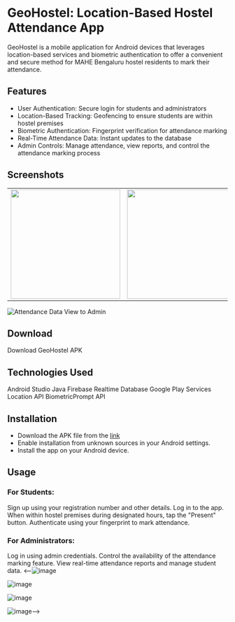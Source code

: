 # GeoHostel: Location-Based Hostel Attendance App
GeoHostel is a mobile application for Android devices that leverages location-based services and biometric authentication to offer a convenient and secure method for MAHE Bengaluru hostel residents to mark their attendance.

## Features

* User Authentication: Secure login for students and administrators
* Location-Based Tracking: Geofencing to ensure students are within hostel premises
* Biometric Authentication: Fingerprint verification for attendance marking
* Real-Time Attendance Data: Instant updates to the database
* Admin Controls: Manage attendance, view reports, and control the attendance marking process

## Screenshots

<table>
  <tr>
    <td><img src="https://github.com/user-attachments/assets/22398d55-73ec-424a-9b34-49132fe5ef15" width="250px"></td>
    <td><img src="https://github.com/user-attachments/assets/9c479ac5-352b-4eda-9777-74127e745c52" width="250px"></td>
    <td><img src="https://github.com/user-attachments/assets/da9fe651-1369-4773-bb28-1a6949347bcd" width="250px"></td>
    <td><img src="https://github.com/user-attachments/assets/79ef4fdc-bc9c-4aee-9ee2-f8ca6026255a" width="250px"></td>
  </tr>
</table>

![Attendance Data View to Admin](https://github.com/user-attachments/assets/4c1ed043-3acf-4898-8459-c682b87eb486)

## Download
Download GeoHostel APK

## Technologies Used
Android Studio
Java
Firebase Realtime Database
Google Play Services Location API
BiometricPrompt API

## Installation
* Download the APK file from the [link](https://github.com/mihirchandna/GeoAttendance/releases/tag/app)
* Enable installation from unknown sources in your Android settings.
* Install the app on your Android device.

## Usage

### For Students:
Sign up using your registration number and other details.
Log in to the app.
When within hostel premises during designated hours, tap the "Present" button.
Authenticate using your fingerprint to mark attendance.

### For Administrators:
Log in using admin credentials.
Control the availability of the attendance marking feature.
View real-time attendance reports and manage student data.
<--![image](https://github.com/user-attachments/assets/22398d55-73ec-424a-9b34-49132fe5ef15)

![image](https://github.com/user-attachments/assets/9c479ac5-352b-4eda-9777-74127e745c52)

![image](https://github.com/user-attachments/assets/79ef4fdc-bc9c-4aee-9ee2-f8ca6026255a)

![image](https://github.com/user-attachments/assets/da9fe651-1369-4773-bb28-1a6949347bcd)-->

